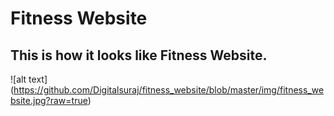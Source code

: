 # Fitness Website
## This is how it looks like Fitness Website.
![alt text] (https://github.com/Digitalsuraj/fitness_website/blob/master/img/fitness_website.jpg?raw=true)
